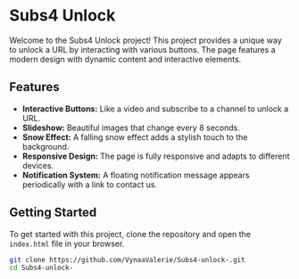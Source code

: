 # Subs4 Unlock

Welcome to the Subs4 Unlock project! This project provides a unique way to unlock a URL by interacting with various buttons. The page features a modern design with dynamic content and interactive elements.

## Features

- **Interactive Buttons:** Like a video and subscribe to a channel to unlock a URL.
- **Slideshow:** Beautiful images that change every 8 seconds.
- **Snow Effect:** A falling snow effect adds a stylish touch to the background.
- **Responsive Design:** The page is fully responsive and adapts to different devices.
- **Notification System:** A floating notification message appears periodically with a link to contact us.

## Getting Started

To get started with this project, clone the repository and open the `index.html` file in your browser.

```bash
git clone https://github.com/VynaaValerie/Subs4-unlock-.git
cd Subs4-unlock-
